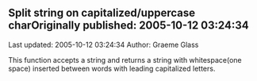## Split string on capitalized/uppercase charOriginally published: 2005-10-12 03:24:34 
Last updated: 2005-10-12 03:24:34 
Author: Graeme Glass 
 
This function accepts a string and returns a string with whitespace(one space) inserted between words with leading capitalized letters.
